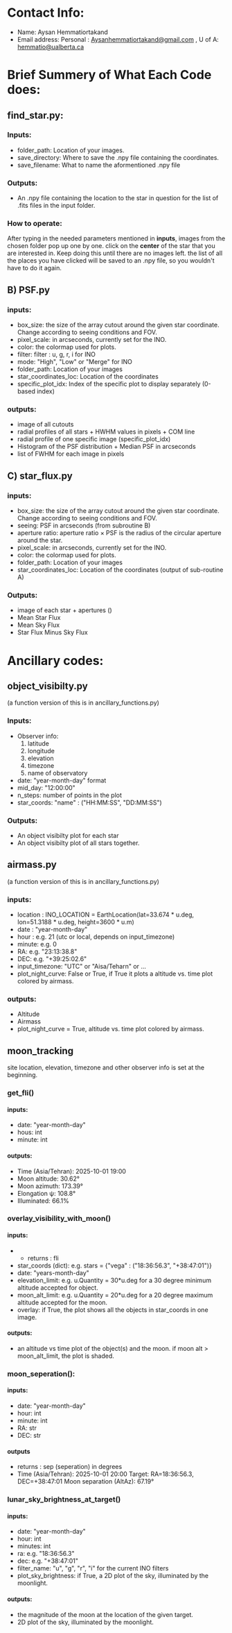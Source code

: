 # Contact Info: 
- Name: Aysan Hemmatiortakand 
- Email address: Personal : Aysanhemmatiortakand@gmail.com , U of A: hemmatio@ualberta.ca

# Brief Summery of What Each Code does: 
## find_star.py:

### Inputs: 
- folder_path: Location of your images.
- save_directory: Where to save the .npy file containing the coordinates.
- save_filename: What to name the aformentioned .npy file

### Outputs: 
- An .npy file containing the location to the star in question for the list of .fits files in the input folder. 

### How to operate: 
After typing in the needed parameters mentioned in **inputs**, images from the chosen folder pop up one by one. click on the **center** of the star that you are interested in. Keep doing this until there are no images left. the list of all the places you have clicked will be saved to an .npy file, so you wouldn't have to do it again.  

## B) PSF.py

### inputs:
- box_size: the size of the array cutout around the given star coordinate. Change according to seeing conditions and FOV. 
- pixel_scale: in arcseconds, currently set for the INO.
- color: the colormap used for plots.
- filter: filter : u, g, r, i for INO
- mode: "High", "Low" or "Merge" for INO
- folder_path: Location of your images
- star_coordinates_loc: Location of the coordinates
- specific_plot_idx: Index of the specific plot to display separately (0-based index)

### outputs: 
- image of all cutouts
- radial profiles of all stars + HWHM values in pixels + COM line 
- radial profile of one specific image (specific_plot_idx)
- Histogram of the PSF distribution +  Median PSF in arcseconds
- list of FWHM for each image in pixels

## C) star_flux.py

### inputs: 
- box_size: the size of the array cutout around the given star coordinate. Change according to seeing conditions and FOV. 
- seeing: PSF in arcseconds (from subroutine B)
- aperture ratio: aperture ratio $\times$ PSF is the radius of the circular aperture around the star.
- pixel_scale: in arcseconds, currently set for the INO.
- color: the colormap used for plots.
- folder_path: Location of your images
- star_coordinates_loc: Location of the coordinates (output of sub-routine A)

### Outputs: 
- image of each star + apertures ()
- Mean Star Flux
- Mean Sky Flux
- Star Flux Minus Sky Flux

# Ancillary codes:

## object_visibilty.py
(a function version of this is in ancillary_functions.py)
### Inputs: 

- Observer info: 
    1) latitude
    2) longitude
    3) elevation 
    4) timezone 
    5) name of observatory
- date: "year-month-day" format 
- mid_day: "12:00:00"
- n_steps: number of points in the plot
- star_coords: "name" : ("HH:MM:SS", "DD:MM:SS")

### Outputs: 

- An object visibilty plot for each star
- An object visibilty plot of all stars together. 


## airmass.py
(a function version of this is in ancillary_functions.py)
### inputs: 

- location : INO_LOCATION = EarthLocation(lat=33.674 * u.deg,
                             lon=51.3188 * u.deg,
                             height=3600 * u.m)
- date : "year-month-day"
- hour : e.g. 21 (utc or local, depends on input_timezone)
- minute: e.g. 0
- RA: e.g. "23:13:38.8"
- DEC: e.g. "+39:25:02.6"
- input_timezone: "UTC" or "Aisa/Teharn" or ...
- plot_night_curve: False or True, if True it plots a altitude vs. time plot colored by airmass. 

### outputs: 
- Altitude
- Airmass
- plot_night_curve = True, altitude vs. time plot colored by airmass.

## moon_tracking
 site location, elevation, timezone and other observer info is set at the beginning. 

### get_fli()
#### inputs: 
- date: "year-month-day"
- hous: int 
- minute: int
#### outputs:
- Time (Asia/Tehran): 2025-10-01 19:00
- Moon altitude: 30.62°
- Moon azimuth:  173.39°
- Elongation ψ:  108.8°
- Illuminated:   66.1%

### overlay_visibility_with_moon()

#### inputs:
- - returns : fli
- star_coords (dict): e.g. stars = {"vega" :  ("18:36:56.3", "+38:47:01")} 
- date: "years-month-day"
- elevation_limit: e.g. u.Quantity = 30*u.deg for a 30 degree minimum altitude accepted for object. 
- moon_alt_limit: e.g. u.Quantity = 20*u.deg for a 20 degree maximum altitude accepted for the moon. 
- overlay: if True, the plot shows all the objects in star_coords in one image. 

#### outputs: 
- an altitude vs time plot of the object(s) and the moon. if moon alt > moon_alt_limit, the plot is shaded. 

### moon_seperation():

#### inputs: 
- date: "year-month-day"
- hour: int
- minute: int
- RA: str
- DEC: str

#### outputs 
- returns : sep (seperation) in degrees
- Time (Asia/Tehran): 2025-10-01 20:00
  Target: RA=18:36:56.3, DEC=+38:47:01
  Moon separation (AltAz): 67.19°

### lunar_sky_brightness_at_target()

#### inputs: 
- date: "year-month-day"
- hour: int
- minutes: int
- ra: e.g. "18:36:56.3"
- dec: e.g. "+38:47:01"
- filter_name: "u", "g", "r", "i" for the current INO filters 
- plot_sky_brightness: if True, a 2D plot of the sky, illuminated by the moonlight. 

#### outputs: 
- the magnitude of the moon at the location of the given target. 
- 2D plot of the sky, illuminated by the moonlight. 